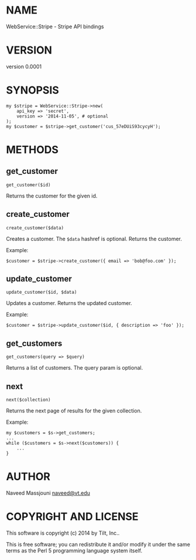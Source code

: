 # NAME

WebService::Stripe - Stripe API bindings

# VERSION

version 0.0001

# SYNOPSIS

    my $stripe = WebService::Stripe->new(
        api_key => 'secret',
        version => '2014-11-05', # optional
    );
    my $customer = $stripe->get_customer('cus_57eDUiS93cycyH');

# METHODS

## get\_customer

    get_customer($id)

Returns the customer for the given id.

## create\_customer

    create_customer($data)

Creates a customer.
The `$data` hashref is optional.
Returns the customer.

Example:

    $customer = $stripe->create_customer({ email => 'bob@foo.com' });

## update\_customer

    update_customer($id, $data)

Updates a customer.
Returns the updated customer.

Example:

    $customer = $stripe->update_customer($id, { description => 'foo' });

## get\_customers

    get_customers(query => $query)

Returns a list of customers.
The query param is optional.

## next

    next($collection)

Returns the next page of results for the given collection.

Example:

    my $customers = $s->get_customers;
    ...
    while ($customers = $s->next($customers)) {
        ...
    }

# AUTHOR

Naveed Massjouni <naveed@vt.edu>

# COPYRIGHT AND LICENSE

This software is copyright (c) 2014 by Tilt, Inc..

This is free software; you can redistribute it and/or modify it under
the same terms as the Perl 5 programming language system itself.
